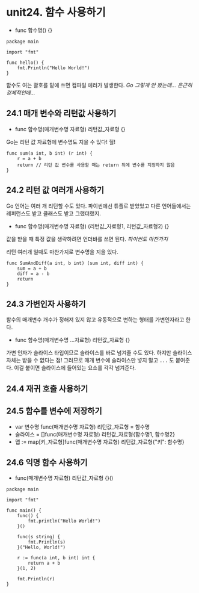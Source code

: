 
unit24. 함수 사용하기
==
  
  
+ func 함수명() {}
  
<pre><code>package main

import "fmt"

func hello() {
    fmt.Println("Hello World!")
}
</code></pre>
  
함수도 여는 괄호를 밑에 쓰면 컴파일 에러가 발생한다. _Go 그렇게 안 봤는데... 은근히 강제적인데..._
  
24.1 매개 변수와 리턴값 사용하기
--
+ func 함수명(매개변수명 자료형) 리턴값_자료형 {}
  
Go는 리턴 값 자료형에 변수명도 지을 수 있다! 헐!
  
<pre><code>func sum(a int, b int) (r int) {
    r = a + b
    return // 리턴 값 변수를 사용할 때는 return 뒤에 변수를 지정하지 않음
}
</code></pre>
  
24.2 리턴 값 여러개 사용하기
--
Go 언어는 여러 개 리턴할 수도 있다. 파이썬에선 튜플로 받았었고 다른 언어들에서는 레퍼런스도 받고 클래스도 받고 그랬더랬지.
  
+ func 함수명(매개변수명 자료형) (리턴값_자료형1, 리턴값_자료형2) {}
  
값을 받을 때 특정 값을 생략하려면 언더바를 쓰면 된다. _파이썬도 마찬가지_
  
리턴 여러개 일때도 마찬가지로 변수명을 지을 있다.
  
<pre><code>func SumAndDiff(a int, b int) (sum int, diff int) {
    sum = a + b
    diff = a - b
    return
}
</code></pre>
  
24.3 가변인자 사용하기
--
함수의 매개변수 개수가 정해져 있지 않고 유동적으로 변하는 형태를 가변인자라고 한다.
  
+ func 함수명(매개변수명 ...자료형) 리턴값_자료형 {}
  
가변 인자가 슬라이스 타입이므로 슬라이스를 바로 넘겨줄 수도 있다. 하지만 슬라이스 자체는 받을 수 없다는 점! 그러므로 매개 변수에 슬라이스만 넣지 말고 <code>...</code> 도
붙여준다. 이걸 붙이면 슬라이스에 들어있는 요소를 각각 넘겨준다.
  
24.4 재귀 호출 사용하기
--
  
24.5 함수를 변수에 저장하기
--
+ var 변수명 func(매개변수명 자료형) 리턴값_자료형 = 함수명
+ 슬라이스 = []func(매개변수명 자료형) 리턴값_자료형{함수명1, 함수명2}
+ 맵 := map[키_자료형]func(매개변수명 자료형) 리턴값_자료형{"키": 함수명}
  
24.6 익명 함수 사용하기
--
+ func(매개변수명 자료형) 리턴값_자료형 {}()
  
<pre><code>package main

import "fmt"

func main() {
    func() {
        fmt.println("Hello World!")
    }()
    
    func(s string) {
        fmt.Println(s)
    }("Hello, World!")
    
    r := func(a int, b int) int {
        return a + b
    }(1, 2)
    
    fmt.Println(r)
}
</code></pre>
